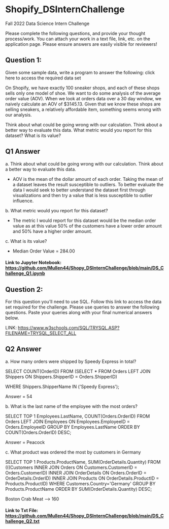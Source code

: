 # Shopify_DSInternChallenge

Fall 2022 Data Science Intern Challenge 

Please complete the following questions, and provide your thought process/work. You can attach your work in a text file, link, etc. on the application page. Please ensure answers are easily visible for reviewers!


## Question 1: 
Given some sample data, write a program to answer the following: click here to access the required data set

On Shopify, we have exactly 100 sneaker shops, and each of these shops sells only one model of shoe. We want to do some analysis of the average order value (AOV). When we look at orders data over a 30 day window, we naively calculate an AOV of $3145.13. Given that we know these shops are selling sneakers, a relatively affordable item, something seems wrong with our analysis. 

Think about what could be going wrong with our calculation. Think about a better way to evaluate this data. 
What metric would you report for this dataset?
What is its value?


## Q1 Answer
a. Think about what could be going wrong with our calculation. Think about a better way to evaluate this data.
- AOV is the mean of the dollar amount of each order.  Taking the mean of a dataset leaves the result susceptible to outliers.  To better evaluate the data I would seek to better understand the dataset first through visualizations and then try a value that is less susceptible to outlier influence.

b. What metric would you report for this dataset?
- The metric I would report for this dataset would be the median order value as at this value 50% of the customers have a lower order amount and 50% have a higher order amount.

c. What is its value?
- Median Order Value = 284.00

#### Link to Jupyter Notebook: https://github.com/Mullen44/Shopy_DSInternChallenge/blob/main/DS_Challenge_Q1.ipynb

## Question 2: 
For this question you’ll need to use SQL. Follow this link to access the data set required for the challenge. Please use queries to answer the following questions. Paste your queries along with your final numerical answers below.

LINK: https://www.w3schools.com/SQL/TRYSQL.ASP?FILENAME=TRYSQL_SELECT_ALL

## Q2 Answer

a. How many orders were shipped by Speedy Express in total?

SELECT COUNT(OrderID)
FROM (SELECT * FROM Orders
LEFT JOIN Shippers
ON Shippers.ShipperID = Orders.ShipperID)

WHERE Shippers.ShipperName IN ('Speedy Express');

Answer =  54

b. What is the last name of the employee with the most orders?

SELECT TOP 1 Employees.LastName, COUNT(Orders.OrderID)
FROM Orders
LEFT JOIN Employees
ON Employees.EmployeeID = Orders.EmployeeID
GROUP BY Employees.LastName
ORDER BY COUNT(Orders.OrderID) DESC;

Answer = Peacock

c. What product was ordered the most by customers in Germany

SELECT TOP 1 Products.ProductName, SUM(OrderDetails.Quantity)
FROM (((Customers
INNER JOIN Orders ON Customers.CustomerID = Orders.CustomerID)
INNER JOIN OrderDetails ON Orders.OrderID = OrderDetails.OrderID)
INNER JOIN Products ON OrderDetails.ProductID = Products.ProductID)
WHERE Customers.Country='Germany'
GROUP BY Products.ProductName
ORDER BY SUM(OrderDetails.Quantity) DESC;

Boston Crab Meat —> 160

#### Link to Txt File: https://github.com/Mullen44/Shopy_DSInternChallenge/blob/main/DS_Challenge_Q2.txt

